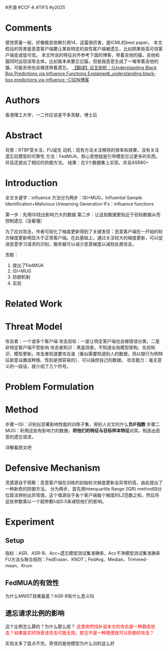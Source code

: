 #开源 #CCF-A #TIFS #y2025 

# Comments
感觉质量一般，好像极其依赖引用14，这篇很厉害，是ICML的best paper。
本文假设的背景是恶意客户端要让某些特定的良性客户端被遗忘，比如把某些高可信客户端变成低可信。
本文所说的特征对齐参考下面的博客，带着吉他的猫，吉他和猫同时出现误导主体。比如我本来要忘记猫，但是我恶意生成了一堆带着吉他的猫，可能吉他也会被连带着遗忘。
[【翻译】论文剖析：《Understanding Black Box Predictions via Influence Functions Explained》_understanding black-box predictions via influence -CSDN博客](https://blog.csdn.net/qq_34740599/article/details/107305416)
# Authors
香港理工大学，一二作应该差不多贡献，博士后

# Abstract
背景：RTBF受关注，FU诞生
动机：现有方法关注移除的效率和效果，没有关注遗忘后模型的可靠性
方法：FedMUA，核心思想就是引导模型忘记更多的东西。并且还提出了相应的防御方法。
结果：在3个数据集上实现，并且ASR80+

# Introduction
全文关键字：influence
方法分为两步：ISI+MUG，Influential Sample Identification+Malicious Unlearning Generation
IFs：influence functions

第一步：先用ISI找出影响力大的数据
第二步：让这些数据更贴近于目标数据从而控制遗忘（没看懂）

为了应对攻击，作者可视化了梯度更新得到了关键发现：恶意客户端在一开始的轮次梯度更新明显大于正常客户端。在此基础上，通过关注较大的梯度更新，可以促进恶意学习请求的识别，服务器可以减少恶意梯度以减轻此类攻击。

贡献：
1. 提出了FedMUA
2. ISI+MUG
3. 防御机制
4. 实验

# Related Work


# Threat Model
攻击者：一个或多个客户端
攻击目标：一是让特定客户端也会被错误分类，二是非特定客户端不受影响
攻击者知识：黑盒场景，不知道全局模型架构、先验知识、模型更新。攻击者知道要攻击谁（看似需要知道别人的数据，但以银行为例特征故意设置成种族、性别是很容易的）、可以操控自己的数据。
攻击能力：毫无意义的一段话，就介绍了几个符号。

# Problem Formulation


# Method
步骤一ISI：识别出显著影响性能的训练子集，用别人论文的什么**负IF指数**
步骤二MUG：利用这些有影响力的数据，**将他们的特征与目标样本特征**对其，制造出恶意的遗忘请求。

详解看原文吧


# Defensive Mechanism
灵感源自于观察：恶意客户端在训练的初始轮次梯度更新会异常的高，由此提出了一种新奇的防御方法。
分为两步，首先用Interquartile Range (IQR) method四分位距法辨别出异常值，这个值源自于各个客户端每个梯度的L2范数之和，然后将这些参数乘以一个超参数λ如0.5来减轻他们的影响。

# Experiment
## Setup
指标：ASR、ASR-B、Acc~遗忘模型测试集准确率、Acc干净模型测试集准确率
FU方法与聚合规则：FedEraser、KNOT；FedAvg、Median、Trimmed-mean、Krum

## FedMUA的有效性
为什么MNIST效果最差？ASR-B有什么意义吗

## 遗忘请求比例的影响
这个比例怎么算的？为什么那么低？
<font color="#ff0000">这里突然找补说本文的攻击是一种静态状态？如果是实时场景该攻击可能无效，那岂不是一种随便就可以防御的攻击？</font>


实验太多了盘点不完，奇怪的是他模型为什么训的这么好